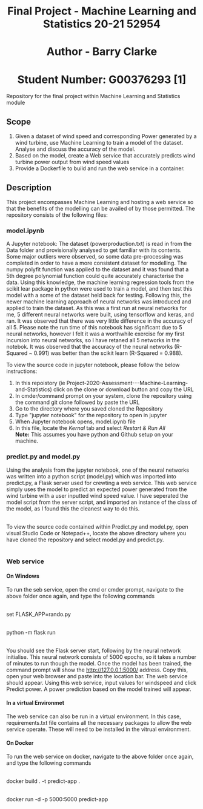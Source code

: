 # <div align="center">Final Project - Machine Learning and Statistics 20-21 52954</div>
# <div align="center">Author - Barry Clarke</div>
# <div align="center">Student Number: G00376293 [1]</div>


Repository for the final project within Machine Learning and Statistics module

## Scope
1. Given a dataset of wind speed and corresponding Power generated by a wind turbine, use Machine Learning to train a model of the dataset. Analyse and discuss the accuracy of the model.
2. Based on the model, create a Web service that accurately predicts wind turbine power output from wind speed values
3. Provide a Dockerfile to build and run the web service in a container.

## Description
This project encompasses Machine Learning and hosting a web service so that the benefits of the modelling can be availed of by those permitted. The repository consists of the following files:

### model.ipynb
A Jupyter notebook: The dataset (powerproduction.txt) is read in from the Data folder and provisionally analysed to get familiar with its contents. Some major outliers were observed, so some data pre-processing was completed in order to have a more consistent dataset for modelling. The numpy polyfit function was applied to the dataset and it was found that a 5th degree polynomial function could quite accurately characterise the data. Using this knowledge, the machine learning regression tools from the scikit lear package in python were used to train a model, and then test this model with a some of the dataset held back for testing. Following this, the newer machine learning approach of neural networks was introduced and applied to train the dataset. As this was a first run at neural networks for me, 5 different neural networks were built, using tensorflow and keras, and ran. It was observed that there was very little difference in the accuracy of all 5. Please note the run time of this notebook has significant due to 5 neural networks, however I felt it was a worthwhile exercise for my first incursion into neural networks, so I have retaned all 5 networks in the notebok. It was observed that the accuracy of the neural networks (R-Squared  ~ 0.991) was better than the scikit learn (R-Squared = 0.988).

To view the source code in jupyter notebook, please follow the below instructions:
1. In this repoistory (ie Project-2020-Assessment---Machine-Learning-and-Statistics) click on the clone or download button and copy the URL
2. In cmder/command prompt on your system, clone the repository using the command git clone followed by paste the URL
3. Go to the directory where you saved cloned the Repository
4. Type "jupyter notebook" for the repository to open in jupyter
5. When Jupyter notebook opens, model.ipynb file
6. In this file, locate the *Kernal* tab and select *Restart & Run All* <br>
**Note:** This assumes you have python and Github setup on your machine.<br>

### predict.py and model.py
Using the analysis from the jupyter notebook, one of the neural networks was written into a python script (model.py) which was imported into predict.py, a Flask server used for crewting a web service. This web service simply uses the model to predict an expected power generated from the wind turbine with a user inputted wind speed value. I have seperated  the model script from the server script, and imported an instance of the class of the model, as I found this the cleanest way to do this.<br><br>

To view the source code contained within Predict.py and model.py, open visual Studio Code or Notepad++, locate the above directory where you have cloned the repository and select model.py and predict.py.<br><br>

### Web service
#### On Windows
To run the seb service, open the cmd or cmder prompt, navigate to the above folder once again, and type the following commands<br><br>
   
set FLASK_APP=rando.py<br><br>
    
python -m flask run<br><br>

You should see the Flask server start, following by the neural network initialise. This neural network consists of 5000 epochs, so it takes a number of minutes to run though the model. Once the model has been trained, the command prompt will show the http://127.0.0.1:5000/ address. Copy this, open your web browser and paste into the location bar. The web service should appear. Using this web service, input values for windspeed and click Predict power. A power prediction based on the model trained will appear.

#### In a virtual Environmet
The web service can also be run in a virtual environment. In this case, requirements.txt file contains all the necessary packages to allow the web service operate. These will need to be installed in the vitrual environment.

#### On Docker
To run the web service on docker, navigate to the above folder once again, and type the following commands<br><br>

docker build . -t predict-app .<br><br>

docker run -d -p 5000:5000 predict-app






